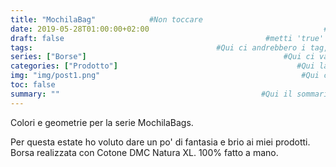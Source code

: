```yaml
---
title: "MochilaBag"            #Non toccare
date: 2019-05-28T01:00:00+02:00                                       #Non toccare (a meno che non vuoi                                                                  rimettere a posto la data, ma occhio a                                                            scriverla bene)
draft: false                                             #metti 'true' al posto di 'false' per                                                              farlo diventare una bozza
tags:                                         #Qui ci andrebbero i tag, tipo gli hashtag
series: ["Borse"]                                            #Qui ci va la serie, la tipologia di                                                               prodotto
categories: ["Prodotto"]                                        #Qui la categoria
img: "img/post1.png"                                             #Qui ci va il nome dell'immagine (con il                                                           .jpg) che devi mettere in /static/img/...
toc: false
summary: ""                                             #Qui il sommario, la scritta che compare                                                           solo come sottotitolo nel blog
---
```

Colori e geometrie per la serie MochilaBags. 

Per questa estate ho voluto dare un po' di fantasia e brio ai miei prodotti.
Borsa realizzata con Cotone DMC Natura XL. 100% fatto a mano. 